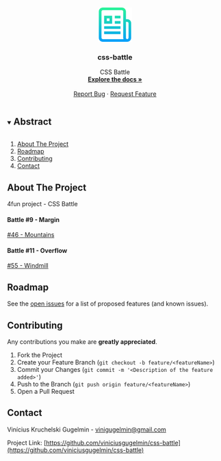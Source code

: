 <p align="center">
  <a href="https://github.com/viniciusgugelmin/css-battle">
    <img src="info/readme.png" alt="readme-logo" width="80" height="80">
  </a>

  <h3 align="center">
    css-battle
  </h3>
  <p align="center">
    CSS Battle
    <br />
    <a href="https://github.com/viniciusgugelmin/css-battle"><strong>Explore the docs »</strong></a>
    <br />
    <br />
    <!--
    <a href="https://github.com/viniciusgugelmin/css-battle">View Demo</a>
    ·
    -->
    <a href="https://github.com/viniciusgugelmin/css-battle/issues">Report Bug</a>
    ·
    <a href="https://github.com/viniciusgugelmin/css-battle/issues">Request Feature</a>
  </p>
</p>




<details open="open">
  <summary><h2 style="display: inline-block">Abstract</h2></summary>
  <ol>
    <li>
      <a href="#about-the-project">About The Project</a>
    </li>
    <li><a href="#roadmap">Roadmap</a></li>
    <li><a href="#contributing">Contributing</a></li>
    <li><a href="#contact">Contact</a></li>
  </ol>
</details>



## About The Project

4fun project - CSS Battle

 #### Battle #9 - Margin
 [#46 - Mountains](https://viniciusgugelmin.github.io/css-battle/Battle9-Margin/46-Mountains.html)
 
 #### Battle #11 - Overflow
 [#55 - Windmill](https://viniciusgugelmin.github.io/css-battle/Battle11-Overflow/55-Windmill.html)

## Roadmap

See the [open issues](https://github.com/viniciusgugelmin/css-battle/issues) for a list of proposed features (and known issues).




## Contributing

Any contributions you make are **greatly appreciated**.

1. Fork the Project
2. Create your Feature Branch (`git checkout -b feature/<featureName>`)
3. Commit your Changes (`git commit -m '<Description of the feature added>'`)
4. Push to the Branch (`git push origin feature/<featureName>`)
5. Open a Pull Request



## Contact

Vinícius Kruchelski Gugelmin - vinigugelmin@gmail.com

Project Link: [https://github.com/viniciusgugelmin/css-battle](https://github.com/viniciusgugelmin/css-battle)
